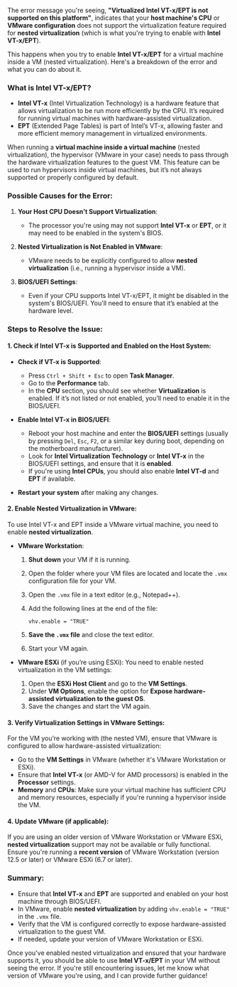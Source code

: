 The error message you're seeing, **"Virtualized Intel VT-x/EPT is not supported on this platform"**, indicates that your **host machine's CPU** or **VMware configuration** does not support the virtualization feature required for **nested virtualization** (which is what you're trying to enable with **Intel VT-x/EPT**).

This happens when you try to enable **Intel VT-x/EPT** for a virtual machine inside a VM (nested virtualization). Here's a breakdown of the error and what you can do about it.

### **What is Intel VT-x/EPT?**
- **Intel VT-x** (Intel Virtualization Technology) is a hardware feature that allows virtualization to be run more efficiently by the CPU. It’s required for running virtual machines with hardware-assisted virtualization.
- **EPT** (Extended Page Tables) is part of Intel’s VT-x, allowing faster and more efficient memory management in virtualized environments.

When running a **virtual machine inside a virtual machine** (nested virtualization), the hypervisor (VMware in your case) needs to pass through the hardware virtualization features to the guest VM. This feature can be used to run hypervisors inside virtual machines, but it’s not always supported or properly configured by default.

### **Possible Causes for the Error:**
1. **Your Host CPU Doesn't Support Virtualization**: 
   - The processor you're using may not support **Intel VT-x** or **EPT**, or it may need to be enabled in the system's BIOS.
   
2. **Nested Virtualization is Not Enabled in VMware**: 
   - VMware needs to be explicitly configured to allow **nested virtualization** (i.e., running a hypervisor inside a VM).
   
3. **BIOS/UEFI Settings**: 
   - Even if your CPU supports Intel VT-x/EPT, it might be disabled in the system's BIOS/UEFI. You'll need to ensure that it’s enabled at the hardware level.

### **Steps to Resolve the Issue:**

#### **1. Check if Intel VT-x is Supported and Enabled on the Host System:**

- **Check if VT-x is Supported**:
   - Press `Ctrl + Shift + Esc` to open **Task Manager**.
   - Go to the **Performance** tab.
   - In the **CPU** section, you should see whether **Virtualization** is enabled. If it’s not listed or not enabled, you’ll need to enable it in the BIOS/UEFI.

- **Enable Intel VT-x in BIOS/UEFI**:
   - Reboot your host machine and enter the **BIOS/UEFI** settings (usually by pressing `Del`, `Esc`, `F2`, or a similar key during boot, depending on the motherboard manufacturer).
   - Look for **Intel Virtualization Technology** or **Intel VT-x** in the BIOS/UEFI settings, and ensure that it is **enabled**.
   - If you're using **Intel CPUs**, you should also enable **Intel VT-d** and **EPT** if available.

- **Restart your system** after making any changes.

#### **2. Enable Nested Virtualization in VMware:**

To use Intel VT-x and EPT inside a VMware virtual machine, you need to enable **nested virtualization**.

- **VMware Workstation**:
   1. **Shut down** your VM if it is running.
   2. Open the folder where your VM files are located and locate the `.vmx` configuration file for your VM.
   3. Open the `.vmx` file in a text editor (e.g., Notepad++).
   4. Add the following lines at the end of the file:
      ```text
      vhv.enable = "TRUE"
      ```

   5. **Save the `.vmx` file** and close the text editor.
   6. Start your VM again.

- **VMware ESXi** (if you’re using ESXi):
   You need to enable nested virtualization in the VM settings:
   1. Open the **ESXi Host Client** and go to the **VM Settings**.
   2. Under **VM Options**, enable the option for **Expose hardware-assisted virtualization to the guest OS**.
   3. Save the changes and start the VM again.

#### **3. Verify Virtualization Settings in VMware Settings:**

For the VM you’re working with (the nested VM), ensure that VMware is configured to allow hardware-assisted virtualization:

- Go to the **VM Settings** in VMware (whether it's VMware Workstation or ESXi).
- Ensure that **Intel VT-x** (or AMD-V for AMD processors) is enabled in the **Processor** settings.
- **Memory** and **CPUs**: Make sure your virtual machine has sufficient CPU and memory resources, especially if you're running a hypervisor inside the VM.

#### **4. Update VMware** (if applicable):
If you are using an older version of VMware Workstation or VMware ESXi, **nested virtualization** support may not be available or fully functional. Ensure you're running a **recent version** of VMware Workstation (version 12.5 or later) or VMware ESXi (6.7 or later).

### **Summary:**
- Ensure that **Intel VT-x** and **EPT** are supported and enabled on your host machine through BIOS/UEFI.
- In VMware, enable **nested virtualization** by adding `vhv.enable = "TRUE"` in the `.vmx` file.
- Verify that the VM is configured correctly to expose hardware-assisted virtualization to the guest VM.
- If needed, update your version of VMware Workstation or ESXi.

Once you've enabled nested virtualization and ensured that your hardware supports it, you should be able to use **Intel VT-x/EPT** in your VM without seeing the error. If you're still encountering issues, let me know what version of VMware you're using, and I can provide further guidance!